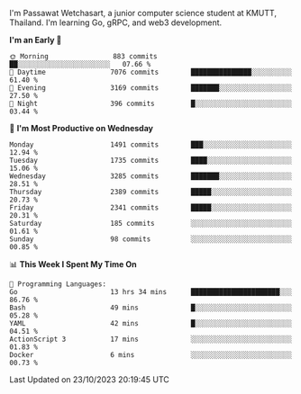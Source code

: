 
I'm Passawat Wetchasart, a junior computer science student at KMUTT, Thailand. I'm learning Go, gRPC, and web3 development.



<!--START_SECTION:waka-->
**I'm an Early 🐤** 

```text
🌞 Morning                883 commits         ██░░░░░░░░░░░░░░░░░░░░░░░   07.66 % 
🌆 Daytime                7076 commits        ███████████████░░░░░░░░░░   61.40 % 
🌃 Evening                3169 commits        ███████░░░░░░░░░░░░░░░░░░   27.50 % 
🌙 Night                  396 commits         █░░░░░░░░░░░░░░░░░░░░░░░░   03.44 % 
```
📅 **I'm Most Productive on Wednesday** 

```text
Monday                   1491 commits        ███░░░░░░░░░░░░░░░░░░░░░░   12.94 % 
Tuesday                  1735 commits        ████░░░░░░░░░░░░░░░░░░░░░   15.06 % 
Wednesday                3285 commits        ███████░░░░░░░░░░░░░░░░░░   28.51 % 
Thursday                 2389 commits        █████░░░░░░░░░░░░░░░░░░░░   20.73 % 
Friday                   2341 commits        █████░░░░░░░░░░░░░░░░░░░░   20.31 % 
Saturday                 185 commits         ░░░░░░░░░░░░░░░░░░░░░░░░░   01.61 % 
Sunday                   98 commits          ░░░░░░░░░░░░░░░░░░░░░░░░░   00.85 % 
```


📊 **This Week I Spent My Time On** 

```text
💬 Programming Languages: 
Go                       13 hrs 34 mins      ██████████████████████░░░   86.76 % 
Bash                     49 mins             █░░░░░░░░░░░░░░░░░░░░░░░░   05.28 % 
YAML                     42 mins             █░░░░░░░░░░░░░░░░░░░░░░░░   04.51 % 
ActionScript 3           17 mins             ░░░░░░░░░░░░░░░░░░░░░░░░░   01.83 % 
Docker                   6 mins              ░░░░░░░░░░░░░░░░░░░░░░░░░   00.73 % 
```


 Last Updated on 23/10/2023 20:19:45 UTC
<!--END_SECTION:waka-->

<!--
**markpassawat/markpassawat** is a ✨ _special_ ✨ repository because its `README.md` (this file) appears on your GitHub profile.

Here are some ideas to get you started:

- 🔭 I’m currently working on ...
- 🌱 I’m currently learning ...
- 👯 I’m looking to collaborate on ...
- 🤔 I’m looking for help with ...
- 💬 Ask me about ...
- 📫 How to reach me: ...
- 😄 Pronouns: He/Him
- ⚡ Fun fact: ...
-->
